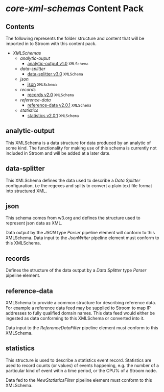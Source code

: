 # _core-xml-schemas_ Content Pack

## Contents

The following represents the folder structure and content that will be imported in to Stroom with this content pack.

* _XMLSchemas_ 
    * _analytic-ouput_ 
        * [analytic-output v1.0](#analytic-output) `XMLSchema`
    * _data-splitter_ 
        * [data-splitter v3.0](#data-splitter) `XMLSchema`
    * _json_ 
        * [json](#json) `XMLSchema`
    * _records_ 
        * [records v2.0](#records) `XMLSchema`
    * _reference-data_ 
        * [reference-data v2.0.1](#reference-data) `XMLSchema`
    * _statistics_ 
        * [statistics v2.0.1](#statistics) `XMLSchema`


## analytic-output 

This XMLSchema is a data structure for data produced by an analytic of some kind. The functionality for making use of this schema is currently not included in Stroom and will be added at a later date.

## data-splitter 

This XMLSchema defines the data used to describe a _Data Splitter_ configuration, i.e the regexes and splits to convert a plain text file format into structured XML.

## json 

This schema comes from w3.org and defines the structure used to represent json data as XML.

Data output by the _JSON_ type _Parser_ pipeline element will conform to this XMLSchema. Data input to the _JsonWriter_ pipeline element must conform to this XMLSchema.

## records

Defines the structure of the data output by a _Data Splitter_ type _Parser_ pipeline element.

## reference-data

XMLSchema to provide a common structure for describing reference data. For example a reference data feed may be supplied to Stroom to map IP addresses to fully qualified domain names. This data feed would either be ingested as data conforming to this XMLSchema or converted into it.

Data input to the _ReferenceDataFilter_ pipeline element must conform to this XMLSchema.

## statistics

This structure is used to describe a statistics event record. Statistics are used to record counts (or values) of events happening, e.g. the number of a particular kind of event witin a time period, or the CPU% of a Stroom node.

Data fed to the _NewStatisticsFilter_ pipeline element must conform to this XMLSchema.
